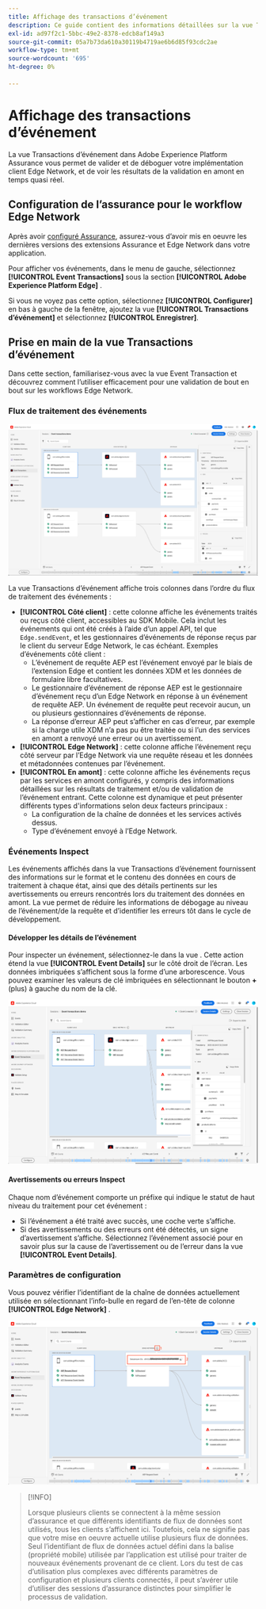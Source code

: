 ```yaml
---
title: Affichage des transactions d’événement
description: Ce guide contient des informations détaillées sur la vue Transactions d’événement dans Adobe Experience Platform Assurance.
exl-id: ad97f2c1-5bbc-49e2-8378-edcb8af149a3
source-git-commit: 05a7b73da610a30119b4719ae6b6d85f93cdc2ae
workflow-type: tm+mt
source-wordcount: '695'
ht-degree: 0%

---
```


# Affichage des transactions d’événement

La vue Transactions d’événement dans Adobe Experience Platform Assurance vous permet de valider et de déboguer votre implémentation client Edge Network, et de voir les résultats de la validation en amont en temps quasi réel.

## Configuration de l’assurance pour le workflow Edge Network

Après avoir [configuré Assurance](../tutorials/implement-assurance.md), assurez-vous d’avoir mis en oeuvre les dernières versions des extensions Assurance et Edge Network dans votre application.

Pour afficher vos événements, dans le menu de gauche, sélectionnez **[!UICONTROL Event Transactions]** sous la section **[!UICONTROL Adobe Experience Platform Edge]** .

Si vous ne voyez pas cette option, sélectionnez **[!UICONTROL Configurer]** en bas à gauche de la fenêtre, ajoutez la vue **[!UICONTROL Transactions d’événement]** et sélectionnez **[!UICONTROL Enregistrer]**.

## Prise en main de la vue Transactions d’événement

Dans cette section, familiarisez-vous avec la vue Event Transaction et découvrez comment l’utiliser efficacement pour une validation de bout en bout sur les workflows Edge Network.

### Flux de traitement des événements

![ {Event transactions view](./images/event-transactions/event-transactions-view.png)

La vue Transactions d’événement affiche trois colonnes dans l’ordre du flux de traitement des événements :

- **[!UICONTROL Côté client]** : cette colonne affiche les événements traités ou reçus côté client, accessibles au SDK Mobile. Cela inclut les événements qui ont été créés à l’aide d’un appel API, tel que `Edge.sendEvent`, et les gestionnaires d’événements de réponse reçus par le client du serveur Edge Network, le cas échéant. Exemples d’événements côté client :
   - L’événement de requête AEP est l’événement envoyé par le biais de l’extension Edge et contient les données XDM et les données de formulaire libre facultatives.
   - Le gestionnaire d’événement de réponse AEP est le gestionnaire d’événement reçu d’un Edge Network en réponse à un événement de requête AEP. Un événement de requête peut recevoir aucun, un ou plusieurs gestionnaires d’événements de réponse.
   - La réponse d’erreur AEP peut s’afficher en cas d’erreur, par exemple si la charge utile XDM n’a pas pu être traitée ou si l’un des services en amont a renvoyé une erreur ou un avertissement.
- **[!UICONTROL Edge Network]** : cette colonne affiche l’événement reçu côté serveur par l’Edge Network via une requête réseau et les données et métadonnées contenues par l’événement.
- **[!UICONTROL En amont]** : cette colonne affiche les événements reçus par les services en amont configurés, y compris des informations détaillées sur les résultats de traitement et/ou de validation de l’événement entrant.
Cette colonne est dynamique et peut présenter différents types d&#39;informations selon deux facteurs principaux :
   - La configuration de la chaîne de données et les services activés dessus.
   - Type d’événement envoyé à l’Edge Network.

### Événements Inspect

Les événements affichés dans la vue Transactions d’événement fournissent des informations sur le format et le contenu des données en cours de traitement à chaque état, ainsi que des détails pertinents sur les avertissements ou erreurs rencontrés lors du traitement des données en amont. La vue permet de réduire les informations de débogage au niveau de l’événement/de la requête et d’identifier les erreurs tôt dans le cycle de développement.

#### Développer les détails de l’événement

Pour inspecter un événement, sélectionnez-le dans la vue . Cette action étend la vue **[!UICONTROL Event Details]** sur le côté droit de l’écran.
Les données imbriquées s’affichent sous la forme d’une arborescence. Vous pouvez examiner les valeurs de clé imbriquées en sélectionnant le bouton **+** (plus) à gauche du nom de la clé.

![Détails de l’événement](./images/event-transactions/event-details.png)

#### Avertissements ou erreurs Inspect

Chaque nom d’événement comporte un préfixe qui indique le statut de haut niveau du traitement pour cet événement :

- Si l’événement a été traité avec succès, une coche verte s’affiche.
- Si des avertissements ou des erreurs ont été détectés, un signe d’avertissement s’affiche. Sélectionnez l’événement associé pour en savoir plus sur la cause de l’avertissement ou de l’erreur dans la vue **[!UICONTROL Event Details]**.

### Paramètres de configuration

Vous pouvez vérifier l’identifiant de la chaîne de données actuellement utilisée en sélectionnant l’info-bulle en regard de l’en-tête de colonne **[!UICONTROL Edge Network]** .

![Afficher l’identifiant de la banque de données](./images/event-transactions/show-datastream-id.png)

>[!INFO]
>
>Lorsque plusieurs clients se connectent à la même session d’assurance et que différents identifiants de flux de données sont utilisés, tous les clients s’affichent ici. Toutefois, cela ne signifie pas que votre mise en oeuvre actuelle utilise plusieurs flux de données. Seul l’identifiant de flux de données actuel défini dans la balise (propriété mobile) utilisée par l’application est utilisé pour traiter de nouveaux événements provenant de ce client. Lors du test de cas d’utilisation plus complexes avec différents paramètres de configuration et plusieurs clients connectés, il peut s’avérer utile d’utiliser des sessions d’assurance distinctes pour simplifier le processus de validation.
